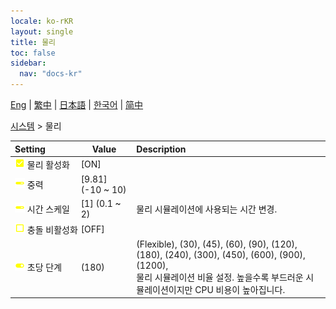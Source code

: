 ```yaml
---
locale: ko-rKR
layout: single
title: 물리
toc: false
sidebar:
  nav: "docs-kr"
---
```

[Eng](/dancexr/menu/2025.4/system/physics) | [繁中](/tw/dancexr/menu/2025.4/system/physics) | [日本語](/jp/dancexr/menu/2025.4/system/physics) | [한국어](/kr/dancexr/menu/2025.4/system/physics) | [简中](/zh/dancexr/menu/2025.4/system/physics)

[시스템](../menu#시스템) > 물리



| Setting | Value | Description |
| :--- | --- | :--- |
|<nobr> ![check_on icon](/images/icon/ic_check_on.png)  물리 활성화</nobr>| [ON] | 
|<nobr> ![slider icon](/images/icon/ic_slider.png)  중력</nobr>| [9.81] (-10 ~ 10) | 
|<nobr> ![slider icon](/images/icon/ic_slider.png)  시간 스케일</nobr>| [1] (0.1 ~ 2) | 물리 시뮬레이션에 사용되는 시간 변경.
|<nobr> ![check_off icon](/images/icon/ic_check_off.png)  충돌 비활성화</nobr>| [OFF] | 
|<nobr> ![toggle_on icon](/images/icon/ic_toggle_on.png)  초당 단계</nobr>| (180) | (Flexible), (30), (45), (60), (90), (120), (180), (240), (300), (450), (600), (900), (1200), <br/>물리 시뮬레이션 비율 설정. 높을수록 부드러운 시뮬레이션이지만 CPU 비용이 높아집니다.
